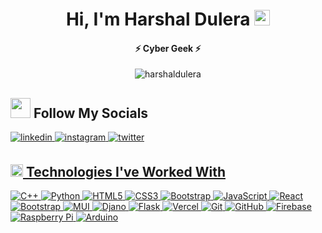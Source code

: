 <h1 align="center">Hi, I'm Harshal Dulera <img src = "https://raw.githubusercontent.com/MartinHeinz/MartinHeinz/master/wave.gif" width="25"></h1>
<h4 align="center">⚡️ Cyber Geek ⚡️</h4>

<!-- Profile views -->
<p align="center"> <img src="https://komarev.com/ghpvc/?username=harshaldulera&label=Profile%20views&color=blue&style=for-the-badge&logo=eye" alt="harshaldulera" /> </p>

## <img src = "https://raw.githubusercontent.com/ShahriarShafin/ShahriarShafin/main/Assets/handshake.gif" width = "32"> Follow My Socials 

</a>
<a href="https://linkedin.com/in/harshal-dulera/" target="_blank">
<img src=https://img.shields.io/badge/linkedin-%231E77B5.svg?&style=for-the-badge&logo=linkedin&logoColor=white alt=linkedin style="margin-bottom: 5px;" />
</a>
<a href="https://instagram.com/thelifeofharshal" target="_blank">
<img src=https://img.shields.io/badge/instagram-9C2FB7.svg?&style=for-the-badge&logo=instagram&logoColor=white alt=instagram style="margin-bottom: 5px;" />
</a>
<a href="https://twitter.com/BeatsHarshal" target="_blank">
<img src=https://img.shields.io/badge/twitter-%2300acee.svg?&style=for-the-badge&logo=twitter&logoColor=white alt=twitter style="margin-bottom: 5px;" />

## <img src = "https://media2.giphy.com/media/QssGEmpkyEOhBCb7e1/giphy.gif?cid=ecf05e47a0n3gi1bfqntqmob8g9aid1oyj2wr3ds3mg700bl&rid=giphy.gif" width = "20"> Technologies I've Worked With
![C++](https://img.shields.io/badge/c++-000?style=for-the-badge&logo=c%2B%2B&logoColor=white)
![Python](https://img.shields.io/badge/-Python-000?style=for-the-badge&logo=python)
![HTML5](https://img.shields.io/badge/-HTML5-000?style=for-the-badge&logo=html5)
![CSS3](https://img.shields.io/badge/-CSS3-000?style=for-the-badge&logo=css3)
![Bootstrap](https://img.shields.io/badge/-Bootstrap-000?style=for-the-badge&logo=bootstrap)
![JavaScript](https://img.shields.io/badge/-JavaScript-000?style=for-the-badge&logo=javascript)
![React](https://img.shields.io/badge/-ReactJS-000?style=for-the-badge&logo=react)
![Bootstrap](https://img.shields.io/badge/-ViteJS-000?style=for-the-badge&logo=ViteJS)
![MUI](https://img.shields.io/badge/-MUI-000?style=for-the-badge&logo=mui)
![Djano](https://img.shields.io/badge/Django-000?style=for-the-badge&logo=django&logoColor=white)
![Flask](https://img.shields.io/badge/Flask-000?style=for-the-badge&logo=flask&logoColor=white)
![Vercel](https://img.shields.io/badge/Vercel-000?style=for-the-badge&logo=vercel&logoColor=white)
![Git](https://img.shields.io/badge/GIT-000?style=for-the-badge&logo=git&logoColor=white)
![GitHub](https://img.shields.io/badge/-GitHub-000?style=for-the-badge&logo=github)
![Firebase](https://img.shields.io/badge/firebase-000?style=for-the-badge&logo=firebase)
![Raspberry Pi](https://img.shields.io/badge/-RaspberryPi-000?style=for-the-badge&logo=Raspberry-Pi)
![Arduino](https://img.shields.io/badge/-Arduino-000?style=for-the-badge&logo=Arduino&logoColor=white)
